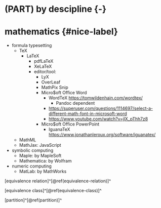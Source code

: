 # (PART) by descipline {-}
# mathematics {#nice-label}

- formula typesetting
    - TeX
        - LaTeX
            - pdfLaTeX
            - XeLaTeX
            - editor/tool:
                - LyX
                - OverLeaf
                - MathPix Snip
                - Micro$oft Office Word
                    - WordTeX https://tomwildenhain.com/wordtex/
                        - Pandoc dependent
                    - https://superuser.com/questions/1114697/select-a-different-math-font-in-microsoft-word
                    - https://www.youtube.com/watch?v=jlX_pThh7z8
                - Micro$oft Office PowerPoint
                    - IguanaTeX https://www.jonathanleroux.org/software/iguanatex/
    - MathML
    - MathJax: JavaScript
- symbolic computing
    - Maple:          by MapleSoft
    - Mathematica:    by Wolfram
- numeric computing
    - MatLab:         by MathWorks

[equivalence relation]^[\@ref(equivalence-relation)]^

[equivalence class]^[\@ref(equivalence-class)]^

[partition]^[\@ref(partition)]^
